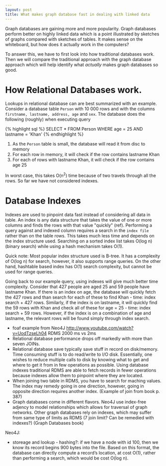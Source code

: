```yaml
---
layout: post
title: What makes graph database fast in dealing with linked data
---
```


Graph databases are gaining more and more popularity. Graph databases perform better on highly linked data which is a point illustrated by sketches of graphs compared with sketches of tables. It makes sense on the whiteboard, but how does it actually work in the computers?

 To answer this, we have to first look into how traditional databases work. Then we will compare the traditional approach with the graph database approach which will help identify what _actually_ makes graph databases so good.

# How Relational Databases work.

Lookups in relational database can are best summarized with an example. Consider a database table `Person` with 10 000 rows and with the columns `firstname, lastname, address, age` and `sex`. The database does the following (roughly) when executing query

{% highlight sql %}
SELECT *
FROM Person
WHERE age = 25 AND lastname = 'Khan'
{% endhighlight %}

1. As the `Person` table is small, the database will read it from disc to memory
2. For each row in memory, it will check if the row contains lastname Khan
3. For each of rows with lastname Khan, it will check if the row contains age 25

In worst case, this takes O(n<sup>2</sup>) time because of two travels through all the rows. So far we have not considered indexes.

# Database Indexes

Indexes are used to pinpoint data fast instead of considering all data in table. An index is any data structure that takes the value of one or more columns and finds the rows with that value "quickly" (ref). Performing a query against and indexed column requires a search in the `index file` rather than on the table rows. This takes much less time and depends on the index structure used. Searching on a sorted index list takes O(log n) (binary search) while using a hash mechanism takes O(1).

Quick note: Most popular index structure used is B-tree. It has a complexity of O(log n) for search, however, it also supports range queries. On the other hand, hashtable based index has O(1) search complexity, but cannot be used for range queries.

Going back to our example query, using indexes will give much better time complexity. Consider that 427 people are aged 25 and 59 people have lastname Khan. If there is an index on age, the database will quickly fetch the 427 rows and than search for each of these to find Khan - time: index search + 427 rows. Similarly, if the index is on lastname, it will quickly find the 59 rows with Khan and check all of these for age = 25 - time: index search + 59 rows. However, if the index is on a combination of age and lastname, the relevant rows will be found simply through index search.

* foaf example from Neo4J http://www.youtube.com/watch?v=UodTzseLh04 RDMS 2000 ms vs 2ms
* Relational database performance drops off markedly with more than seven JOINs.
* Relational database save typically save stuff in record on disk/memory. Time consuming stuff is to do read/write to I/O disk. Essentially, one wishes to reduce multiple calls to disk by knowing what to get and where to get it from in few operations as possible. Using database indexes traditional RDMS are able to fetch records in fewer operations because indexes allow them to pinpoint where they are located.
* When joining two table in RDMS, you have to search for maching values. The index may remedy going in one direction, however, going in opposite direction requires another index. (Example of join from book p. 387)
* Graph databases come in different flavors. Neo4J use index-free adjency to model relationships which allows for traversal of graph networks. Other graph databases rely on indexes, which may suffer from same type of limits as RDMS (7 join limit? Can be remedied with indexes?) (Graph Databases book)

Neo4J:
* storeage and lookup - hashing?: if we have a node with id 100, then we know its record begins 900 bytes into the file. Based on this format, the database can directly compute a record’s location, at cost O(1), rather than performing a search, which would be cost O(log n).
